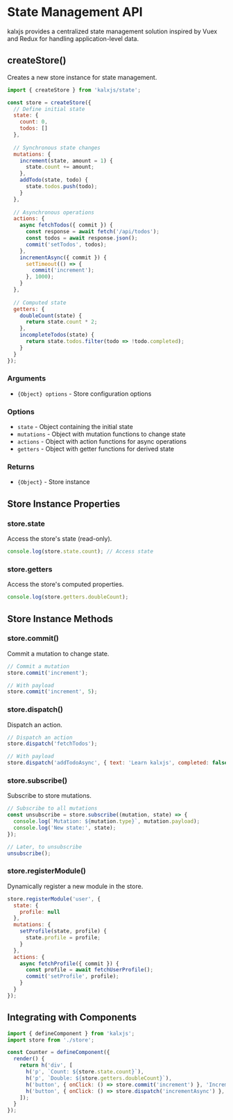 <!-- kalxjs/docs/api/state.md -->
# State Management API

kalxjs provides a centralized state management solution inspired by Vuex and Redux for handling application-level data.

## createStore()

Creates a new store instance for state management.

```javascript
import { createStore } from 'kalxjs/state';

const store = createStore({
  // Define initial state
  state: {
    count: 0,
    todos: []
  },
  
  // Synchronous state changes
  mutations: {
    increment(state, amount = 1) {
      state.count += amount;
    },
    addTodo(state, todo) {
      state.todos.push(todo);
    }
  },
  
  // Asynchronous operations
  actions: {
    async fetchTodos({ commit }) {
      const response = await fetch('/api/todos');
      const todos = await response.json();
      commit('setTodos', todos);
    },
    incrementAsync({ commit }) {
      setTimeout(() => {
        commit('increment');
      }, 1000);
    }
  },
  
  // Computed state
  getters: {
    doubleCount(state) {
      return state.count * 2;
    },
    incompleteTodos(state) {
      return state.todos.filter(todo => !todo.completed);
    }
  }
});
```

### Arguments

- `{Object} options` - Store configuration options

### Options

- `state` - Object containing the initial state
- `mutations` - Object with mutation functions to change state
- `actions` - Object with action functions for async operations
- `getters` - Object with getter functions for derived state

### Returns

- `{Object}` - Store instance

## Store Instance Properties

### store.state

Access the store's state (read-only).

```javascript
console.log(store.state.count); // Access state
```

### store.getters

Access the store's computed properties.

```javascript
console.log(store.getters.doubleCount);
```

## Store Instance Methods

### store.commit()

Commit a mutation to change state.

```javascript
// Commit a mutation
store.commit('increment');

// With payload
store.commit('increment', 5);
```

### store.dispatch()

Dispatch an action.

```javascript
// Dispatch an action
store.dispatch('fetchTodos');

// With payload
store.dispatch('addTodoAsync', { text: 'Learn kalxjs', completed: false });
```

### store.subscribe()

Subscribe to store mutations.

```javascript
// Subscribe to all mutations
const unsubscribe = store.subscribe((mutation, state) => {
  console.log(`Mutation: ${mutation.type}`, mutation.payload);
  console.log('New state:', state);
});

// Later, to unsubscribe
unsubscribe();
```

### store.registerModule()

Dynamically register a new module in the store.

```javascript
store.registerModule('user', {
  state: {
    profile: null
  },
  mutations: {
    setProfile(state, profile) {
      state.profile = profile;
    }
  },
  actions: {
    async fetchProfile({ commit }) {
      const profile = await fetchUserProfile();
      commit('setProfile', profile);
    }
  }
});
```

## Integrating with Components

```javascript
import { defineComponent } from 'kalxjs';
import store from './store';

const Counter = defineComponent({
  render() {
    return h('div', [
      h('p', `Count: ${store.state.count}`),
      h('p', `Double: ${store.getters.doubleCount}`),
      h('button', { onClick: () => store.commit('increment') }, 'Increment'),
      h('button', { onClick: () => store.dispatch('incrementAsync') }, 'Increment Async')
    ]);
  }
});
```